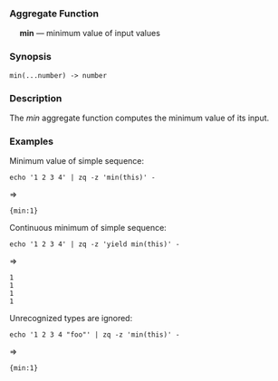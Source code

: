 ### Aggregate Function

&emsp; **min** &mdash; minimum value of input values

### Synopsis
```
min(...number) -> number
```
### Description

The _min_ aggregate function computes the minimum value of its input.

### Examples

Minimum value of simple sequence:
```mdtest-command
echo '1 2 3 4' | zq -z 'min(this)' -
```
=>
```mdtest-output
{min:1}
```

Continuous minimum of simple sequence:
```mdtest-command
echo '1 2 3 4' | zq -z 'yield min(this)' -
```
=>
```mdtest-output
1
1
1
1
```
Unrecognized types are ignored:
```mdtest-command
echo '1 2 3 4 "foo"' | zq -z 'min(this)' -
```
=>
```mdtest-output
{min:1}
```
